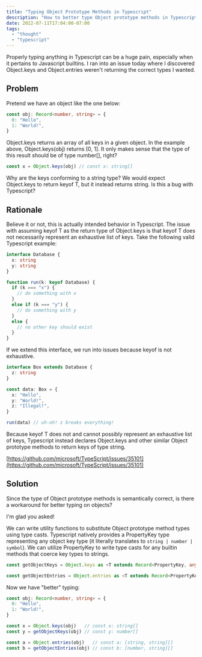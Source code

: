 ```yaml
---
title: "Typing Object Prototype Methods in Typescript"
description: "How to better type Object prototype methods in Typescript"
date: 2022-07-11T17:04:00-07:00
tags:
  - "thought"
  - "typescript"
---
```


Properly typing anything in Typescript can be a huge pain, especially when it pertains to Javascript builtins. I ran into an issue today where I discovered Object.keys and Object.entries weren't returning the correct types I wanted.

## Problem

Pretend we have an object like the one below:

```ts
const obj: Record<number, string> = {
  0: "Hello",
  1: "World!",
}
```

Object.keys returns an array of all keys in a given object. In the example above, Object.keys(obj) returns [0, 1]. It only makes sense that the type of this result should be of type number[], right?

```ts
const x = Object.keys(obj) // const x: string[]
```

Why are the keys conforming to a string type? We would expect Object.keys to return keyof T, but it instead returns string. Is this a bug with Typescript?

## Rationale

Believe it or not, this is actually intended behavior in Typescript. The issue with assuming keyof T as the return type of Object.keys is that keyof T does not necessarily represent an exhaustive list of keys. Take the following valid Typescript example:

```ts
interface Database {
  x: string
  y: string
}

function run(k: keyof Database) {
  if (k === "x") {
    // do something with x
  }
  else if (k === "y") {
    // do something with y
  }
  else {
    // no other key should exist
  }
}
```

If we extend this interface, we run into issues because keyof is not exhaustive.

```ts
interface Box extends Database {
  z: string
}

const data: Box = {
  x: "Hello",
  y: "World!",
  z: "Illegal!",
}

run(data) // uh-oh! z breaks everything!
```

Because keyof T does not and cannot possibly represent an exhaustive list of keys, Typescript instead declares Object.keys and other similar Object prototype methods to return keys of type string.

[https://github.com/microsoft/TypeScript/issues/35101](https://github.com/microsoft/TypeScript/issues/35101)

## Solution

Since the type of Object prototype methods is semantically correct, is there a workaround for better typing on objects?

I'm glad you asked!

We can write utility functions to substitute Object prototype method types using type casts. Typescript natively provides a PropertyKey type representing any object key type (it literally translates to `string | number | symbol`). We can utilize PropertyKey to write type casts for any builtin methods that coerce key types to strings.

```ts
const getObjectKeys = Object.keys as <T extends Record<PropertyKey, any>>(obj: T) => (keyof T)[]

const getObjectEntries = Object.entries as <T extends Record<PropertyKey, any>>(obj: T) => [keyof T, T[keyof T]][]
```

Now we have "better" typing:

```ts
const obj: Record<number, string> = {
  0: "Hello",
  1: "World!",
}

const x = Object.keys(obj)   // const x: string[]
const y = getObjectKeys(obj) // const y: number[]

const a = Object.entries(obj)   // const a: [string, string][]
const b = getObjectEntries(obj) // const b: [number, string][]
```
